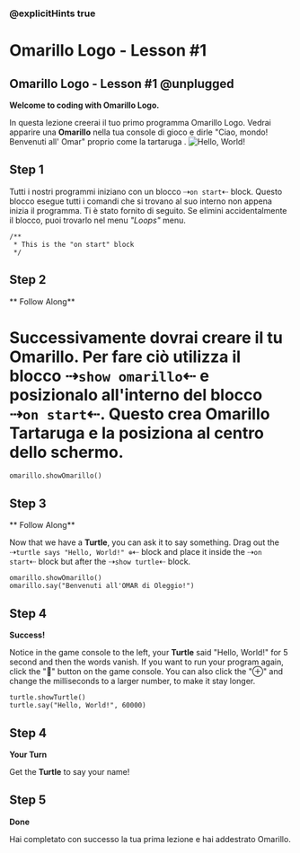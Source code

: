 ### @explicitHints true

# Omarillo Logo - Lesson #1

## Omarillo Logo - Lesson #1 @unplugged
**Welcome to coding with Omarillo Logo.**

In questa lezione creerai il tuo primo programma Omarillo Logo. Vedrai apparire una **Omarillo** nella tua console di gioco e dirle "Ciao, mondo! Benvenuti all' Omar" proprio come la tartaruga .
![Hello, World!](https://github.com/Mr-Coxall/makecode-arcade-turtle-logo-lesson1/raw/main/assets/hello_world_screenshot.png)

## Step 1
Tutti i nostri programmi iniziano con un blocco ⇢``on start``⇠ block. Questo blocco esegue tutti i comandi che si trovano al suo interno non appena inizia il programma. Ti è stato fornito di seguito. Se elimini accidentalmente il blocco, puoi trovarlo nel menu *"Loops"* menu.
```blocks
/**
 * This is the "on start" block
 */
```

## Step 2
** Follow Along**

Successivamente dovrai creare il tu **Omarillo**. Per fare ciò utilizza il blocco  ⇢``show omarillo``⇠ e posizionalo all'interno del blocco ⇢``on start``⇠. Questo crea  **Omarillo** **Tartaruga** e la posiziona al centro dello schermo.
=======

```blocks
omarillo.showOmarillo()
```

## Step 3
** Follow Along**

Now that we have a **Turtle**, you can ask it to say something. Drag out the ⇢``turtle says "Hello, World!" ⊕``⇠ block and place it inside the ⇢``on start``⇠ block but after the ⇢``show turtle``⇠ block.
```blocks
omarillo.showOmarillo()
omarillo.say("Benvenuti all'OMAR di Oleggio!")
```
## Step 4
**Success!**

Notice in the game console to the left, your **Turtle** said "Hello, World!" for 5 second and then the words vanish. If you want to run your program again, click the "🔁" button on the game console. You can also click the "⊕" and change the milliseconds to a larger number, to make it stay longer.
```blocks
turtle.showTurtle()
turtle.say("Hello, World!", 60000)
```

## Step 4
**Your Turn**

Get the **Turtle** to say your name!

## Step 5
**Done**

Hai completato con successo la tua prima lezione e hai addestrato Omarillo.